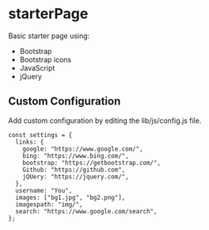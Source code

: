 # starterPage

Basic starter page using:
- Bootstrap
- Bootstrap icons
- JavaScript
- jQuery

## Custom Configuration

Add custom configuration by editing the lib/js/config.js file.

```
const settings = {
  links: {
    google: "https://www.google.com/",
    bing: "https://www.bing.com/",
    bootstrap: "https://getbootstrap.com/",
    Github: "https://github.com",
    jQUery: "https://jquery.com/",
  },
  username: "You",
  images: ["bg1.jpg", "bg2.png"],
  imagespath: "img/",
  search: "https://www.google.com/search",
};
```
